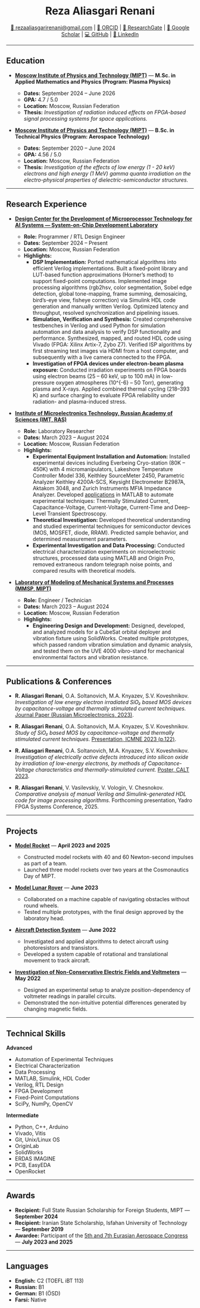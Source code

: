 <h1 align="center">Reza Aliasgari Renani</h1>

<p align="center">
<a href="mailto:rezaaliasgarirenani@gmail.com">📧 rezaaliasgarirenani@gmail.com</a> |
<a href="https://orcid.org/0009-0000-8983-755X">🔗 ORCID</a> |
<a href="https://www.researchgate.net/profile/Reza-Aliasgari-Renani">🔗 ResearchGate</a> |
<a href="https://scholar.google.com/citations?user=L9Vv3C8AAAAJ&hl=en">🔗 Google Scholar</a> |
<a href="https://github.com/rezaaliasgarirenani">💻 GitHub</a> |
<a href="https://linkedin.com/in/reza-aliasgari-renani">🔗 LinkedIn</a>
</p>

---

## Education

- **[Moscow Institute of Physics and Technology (MIPT)](https://mipt.ru/)** — **M.Sc. in Applied Mathematics and Physics (Program: Plasma Physics)**
  - **Dates:** September 2024 – June 2026
  - **GPA:** 4.7 / 5.0
  - **Location:** Moscow, Russian Federation
  - **Thesis:** *Investigation of radiation induced effects on FPGA-based signal processing systems for space applications.*

- **[Moscow Institute of Physics and Technology (MIPT)](https://mipt.ru/)** — **B.Sc. in Technical Physics (Program: Aerospace Technology)**
  - **Dates:** September 2020 – June 2024
  - **GPA:** 4.56 / 5.0
  - **Location:** Moscow, Russian Federation
  - **Thesis:** *Investigation of the effects of low energy (1 - 20 keV) electrons and high energy (1 MeV) gamma quanta irradiation on the electro-physical properties of dielectric-semiconductor structures.*

---

## Research Experience

- **[Design Center for the Development of Microprocessor Technology for AI Systems — System-on-Chip Development Laboratory](http://ai.mipt.ru/design-center)**
  - **Role:** Programmer / RTL Design Engineer
  - **Dates:** September 2024 – Present
  - **Location:** Moscow, Russian Federation
  - **Highlights:**
    - **DSP Implementation:** Ported mathematical algorithms into efficient Verilog implementations. Built a fixed-point library and LUT-based function approximations (Horner’s method) to support fixed-point computations. Implemented image processing algorithms (rgb2hsv, color segmentation, Sobel edge detection, global tone-mapping, frame summing, demosaicing, bird’s-eye view, fisheye correction) via Simulink HDL code generation and manually written Verilog. Optimized latency and throughput, resolved synchronization and pipelining issues.
    - **Simulation, Verification and Synthesis:** Created comprehensive testbenches in Verilog and used Python for simulation automation and data analysis to verify DSP functionality and performance. Synthesized, mapped, and routed HDL code using Vivado (FPGA: Xilinx Artix-7, Zybo Z7). Verified ISP algorithms by first streaming test images via HDMI from a host computer, and subsequently with a live camera connected to the FPGA.
    - **Investigation of FPGA devices under electron-beam plasma exposure:** Conducted irradiation experiments on FPGA boards using electron beams (25 – 60 keV, up to 100 mA) in low-pressure oxygen atmospheres (10^{-6} – 50 Torr), generating plasma and X-rays. Applied combined thermal cycling (218–393 K) and surface charging to evaluate FPGA reliability under radiation- and plasma-induced stress.

- **[Institute of Microelectronics Technology, Russian Academy of Sciences (IMT, RAS)](https://new.ras.ru/en/)**
  - **Role:** Laboratory Researcher
  - **Dates:** March 2023 – August 2024
  - **Location:** Moscow, Russian Federation
  - **Highlights:**
    - **Experimental Equipment Installation and Automation:** Installed experimental devices including Everbeing Cryo-station (80K – 450K) with 4 micromanipulators, Lakeshore Temperature Controller Model 336, Keithley SourceMeter 2450, Parametric Analyzer Keithley 4200A-SCS, Keysight Electrometer B2987A, Aktakom 3048, and Zurich Instruments MFIA Impedance Analyzer. Developed [applications](https://github.com/rezaaliasgarirenani/IMT-Automation) in MATLAB to automate experimental techniques: Thermally Stimulated Current, Capacitance-Voltage, Current-Voltage, Current-Time and Deep-Level Transient Spectroscopy.
    - **Theoretical Investigation:** Developed theoretical understanding and studied experimental techniques for semiconductor devices (MOS, MOSFET, diode, RRAM). Predicted sample behavior, and determined measurement parameters.
    - **Experimental Investigation and Data Processing:** Conducted electrical characterization experiments on microelectronic structures, processed data using MATLAB and Origin Pro, removed extraneous random telegraph noise points, and compared results with theoretical models.

- **[Laboratory of Modeling of Mechanical Systems and Processes (MMSP, MIPT)](https://mipt.ru/dasr/about/kaf_faculty/mmsp)**
  - **Role:** Engineer / Technician
  - **Dates:** March 2023 – August 2024
  - **Location:** Moscow, Russian Federation
  - **Highlights:**
    - **Engineering Design and Development:** Designed, developed, and analyzed models for a CubeSat orbital deployer and vibration fixture using SolidWorks. Created multiple prototypes, which passed random vibration simulation and dynamic analysis, and tested them on the UVE 4000 vibro-stand for mechanical environmental factors and vibration resistance.

---

## Publications & Conferences

- **R. Aliasgari Renani**, O.A. Soltanovich, M.A. Knyazev, S.V. Koveshnikov.  _Investigation of low energy electron irradiated SiO₂ based MOS devices by capacitance-voltage and thermally stimulated current techniques._ [Journal Paper (Russian Microelectronics, 2023)](https://doi.org/10.1134/S1063739723600516).

- **R. Aliasgari Renani**, O.A. Soltanovich, M.A. Knyazev, S.V. Koveshnikov.  _Study of SiO₂ based MOS by capacitance-voltage and thermally stimulated current techniques._ [Presentation, ICMNE 2023 (p.122)](https://icmne.ftian.ru/wp-content/uploads/icmne-2023_e-version.pdf).

- **R. Aliasgari Renani**, O.A. Soltanovich, M.A. Knyazev, S.V. Koveshnikov.  _Investigation of electrically active defects introduced into silicon oxide by irradiation of low-energy electrons, by methods of Capacitance-Voltage characteristics and thermally-stimulated current._ [Poster, CALT 2023](https://cebt23.iptm.ru/download/numbered/91.pdf).

- **R. Aliasgari Renani**, V. Vasilevskiy, V. Vologin, V. Chesnokov.  _Comparative analysis of manual Verilog and Simulink-generated HDL code for image processing algorithms._ Forthcoming presentation, Yadro FPGA Systems Conference, 2025.

---

## Projects

- **[Model Rocket](https://github.com/icarus-imperium/rocket-2025)** — **April 2023 and 2025**
  - Constructed model rockets with 40 and 60 Newton-second impulses as part of a team.
  - Launched three model rockets over two years at the Cosmonautics Day of MIPT.

- **[Model Lunar Rover](https://github.com/rezaaliasgarirenani/Rover)** — **June 2023**
  - Collaborated on a machine capable of navigating obstacles without round wheels.
  - Tested multiple prototypes, with the final design approved by the laboratory head.

- **[Aircraft Detection System](https://github.com/rezaaliasgarirenani/Aircraft-Detection-System)** — **June 2022**
  - Investigated and applied algorithms to detect aircraft using photoresistors and transistors.
  - Developed a system capable of rotational and translational movement to track aircraft.

- **[Investigation of Non-Conservative Electric Fields and Voltmeters](https://github.com/rezaaliasgarirenani/Non-Conservative-Electric-Fields-and-Voltmeters)** — **May 2022**
  - Designed an experimental setup to analyze position-dependency of voltmeter readings in parallel circuits.
  - Demonstrated the non-intuitive potential differences generated by changing magnetic fields.

---

## Technical Skills

**Advanced**

- Automation of Experimental Techniques
- Electrical Characterization
- Data Processing
- MATLAB, Simulink, HDL Coder
- Verilog, RTL Design
- FPGA Development
- Fixed-Point Computations
- SciPy, NumPy, OpenCV

**Intermediate**

- Python, C++, Arduino
- Vivado, Vitis
- Git, Unix/Linux OS
- OriginLab
- SolidWorks
- ERDAS IMAGINE
- PCB, EasyEDA
- OpenRocket

---

## Awards

- **Recipient:** Full State Russian Scholarship for Foreign Students, MIPT — **September 2024**
- **Recipient:** Iranian State Scholarship, Isfahan University of Technology — **September 2019**
- **Awardee:** Participant of the [5th and 7th Eurasian Aerospace Congress](https://congress.aero/en/) — **July 2023 and 2025**

---

## Languages

- **English:** C2 (TOEFL iBT 113)
- **Russian:** B1
- **German:** B1 (ÖSD)
- **Farsi:** Native